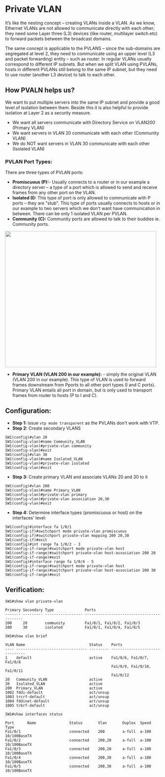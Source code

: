 # Private VLAN
 It’s like the nesting concept – creating VLANs inside a VLAN. As we
 know, Ethernet VLANs are not allowed to communicate directly with each
 other; they need some Layer three (L3) devices (like router, multilayer
 switch.etc) to forward packets between the broadcast domains.

 The same concept is applicable to the PVLANS – since the sub-domains
 are segregated at level 2, they need to communicate using an upper
 level (L3 and packet forwarding) entity – such as router. In regular
 VLANs usually correspond to different IP subnets. But when we split
 VLAN using PVLANs, hosts in different PVLANs still belong to the same
 IP subnet, but they need to use router (another L3 device) to talk to
 each other.

## How PVALN helps us?
We want to put multiple servers into the same IP subnet and provide a
good level of isolation between them. Beside this it is also helpful to
provide isolation at Layer 2 as a security measure.
* We want all servers communicate with Directory Service on VLAN200 (Primary VLAN)
* We want servers in VLAN 20 communicate with each other (Community VLAN)
* We do NOT want servers in VLAN 30 communicate with each other (Isolated VLAN)

### PVLAN Port Types:
There are three types of PVLAN ports:
* **Promiscuous (P):**- Usually connects to a router or in our example
 a directory server – a type of a port which is allowed to send and
 receive frames from any other port on the VLAN.
* **Isolated (I):** This type of port is only allowed to communicate
with P ports – they are "stub". This type of ports usually connects to
hosts or in our example to two servers which we don't want have
communication in between. There can be only 1 isolated VLAN per PVLAN.
* **Community (C):** Community ports are allowed to talk to their
buddies ie. Community ports.

<img src="https://user-images.githubusercontent.com/31813625/32690053-e592d2d8-c6bd-11e7-9249-fafe173ce9f4.png" width="489" height="439" />

* **Primary VLAN (VLAN 200 in our example):** - simply the original VLAN
(VLAN 200 in our example). This type of VLAN is used to forward frames
downstream from Pports to all other port types (I and C ports).
Primary VLAN entails all port in domain, but is only used to transport
frames from router to hosts (P to I and C).

## Configuration:
* **Step 1:** issue `vtp mode transparent` as the PVLANs don't work with VTP.
* **Step 2:** Create secondary VLANS
```
SW1(config)#vlan 20
SW1(config-vlan)#name Community_VLAN
SW1(config-vlan)#private-vlan community
SW1(config-vlan)#exit
SW1(config)#vlan 30
SW1(config-vlan)#name Isolated_VLAN
SW1(config-vlan)#private-vlan isolated
SW1(config-vlan)#exit
```
* **Step 3:** Create primary VLAN and associate VLANs 20 and 30 to it
```
SW1(config)#vlan 200
SW1(config-vlan)#name Primary_VLAN
SW1(config-vlan)#private-vlan primary
SW1(config-vlan)#private-vlan association 20,30
SW1(config-vlan)#exit
```
* **Step 4:** Determine interface types (promiscuous or host) on the
interfaces' level:
```
SW1(config)#interface fa 1/0/1
SW1(config-if)#switchport mode private-vlan promiscuous
SW1(config-if)#switchport private-vlan mapping 200 20,30
SW1(config-if)#exit
SW1(config)#int range fa 1/0/2 - 3
SW1(config-if-range)#switchport mode private-vlan host
SW1(config-if-range)#switchport private-vlan host-association 200 20
SW1(config-if-range)#exit
SW1(config)#interface range fa 1/0/4 - 5
SW1(config-if-range)#switchport mode private-vlan host
SW1(config-if-range)#switchport private-vlan host-association 200 30
SW1(config-if-range)#exit
```
## Verification:
```
SW1#show vlan private-vlan

Primary Secondary Type              Ports
------- --------- ----------------- ------------------------------------------
200     20        community         Fa1/0/1, Fa1/0/2, Fa1/0/3
200     30        isolated          Fa1/0/1, Fa1/0/4, Fa1/0/5
```
```
SW1#show vlan brief

VLAN Name                             Status    Ports
---- -------------------------------- --------- -------------------------------
1    default                          active    Fa1/0/6, Fa1/0/7, Fa1/0/8
                                                Fa1/0/9, Fa1/0/10, Fa1/0/11
                                                Fa1/0/12
20   Community_VLAN                   active
30   Isolated_VLAN                    active
200  Primary_VLAN                     active
1002 fddi-default                     act/unsup
1003 trcrf-default                    act/unsup
1004 fddinet-default                  act/unsup
1005 trbrf-default                    act/unsup

```
```
SW1#show interfaces status

Port      Name               Status       Vlan       Duplex  Speed Type
Fa1/0/1                      connected    200        a-full  a-100 10/100BaseTX
Fa1/0/2                      connected    200,20     a-full  a-100 10/100BaseTX
Fa1/0/3                      connected    200,20     a-full  a-100 10/100BaseTX
Fa1/0/4                      connected    200,30     a-full  a-100 10/100BaseTX
Fa1/0/5                      connected    200,30     a-full  a-100 10/100BaseTX
```